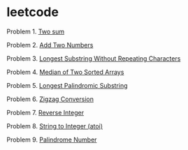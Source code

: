 # leetcode
Problem 1. [Two sum](https://leetcode.com/problems/two-sum/)

Problem 2. [Add Two Numbers](https://leetcode.com/problems/add-two-numbers/)

Problem 3. [Longest Substring Without Repeating Characters](https://leetcode.com/problems/longest-substring-without-repeating-characters/)

Problem 4. [Median of Two Sorted Arrays](https://leetcode.com/problems/median-of-two-sorted-arrays/)

Problem 5. [Longest Palindromic Substring](https://leetcode.com/problems/longest-palindromic-substring/)

Problem 6. [Zigzag Conversion](https://leetcode.com/problems/zigzag-conversion/)

Problem 7. [Reverse Integer](https://leetcode.com/problems/reverse-integer)

Problem 8. [String to Integer (atoi)](https://leetcode.com/problems/string-to-integer-atoi/)

Problem 9. [Palindrome Number](https://leetcode.com/problems/palindrome-number/)

